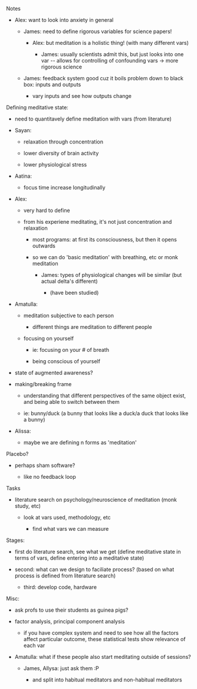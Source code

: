 Notes

- Alex: want to look into anxiety in general

  - James: need to define rigorous variables for science papers!
  
    - Alex: but meditation is a holistic thing! (with many different vars)
    
      - James: usually scientists admit this, but just looks into one var -- allows for controlling of confounding vars -> more rigorous science
      
  - James: feedback system good cuz it boils problem down to black box: inputs and outputs
  
    - vary inputs and see how outputs change
    
Defining meditative state:

  - need to quantitavely define meditation with vars (from literature)
  
  - Sayan:
  
    - relaxation through concentration
    
    - lower diversity of brain activity
    
    - lower physiological stress
    
  - Aatina:
  
    - focus time increase longitudinally
    
  - Alex:
  
    - very hard to define
    
    - from his experiene meditating, it's not just concentration and relaxation
    
      - most programs: at first its consciousness, but then it opens outwards
      
      - so we can do 'basic meditation' with breathing, etc or monk meditation
      
        - James: types of physiological changes will be similar (but actual delta's different)
        
          - (have been studied)
          
  - Amatulla:
  
    - meditation subjective to each person
    
      - different things are meditation to different people
      
    - focusing on yourself
    
      - ie: focusing on your # of breath
      
      - being conscious of yourself
      
  - state of augmented awareness?
  
  - making/breaking frame
  
    - understanding that different perspectives of the same object exist, and being able to switch between them
    
    - ie: bunny/duck (a bunny that looks like a duck/a duck that looks like a bunny)
    
  - Alissa:
  
    - maybe we are defining n forms as 'meditation'
    
Placebo?

  - perhaps sham software?
  
    - like no feedback loop
    
Tasks

- literature search on psychology/neuroscience of meditation (monk study, etc)

  - look at vars used, methodology, etc
  
    - find what vars we can measure
    
Stages:

- first do literature search, see what we get (define meditative state in terms of vars, define entering into a meditative state)

- second: what can we design to faciliate process? (based on what process is defined from literature search)

  - third: develop code, hardware
  
  
Misc:

  - ask profs to use their students as guinea pigs?
  
  - factor analysis, principal component analysis
  
    - if you have complex system and need to see how all the factors affect particular outcome, these statistical tests show relevance of each var
    
  - Amatulla: what if these people also start meditating outside of sessions?
  
    - James, Allysa: just ask them :P
    
      - and split into habitual meditators and non-habitual meditators
      
